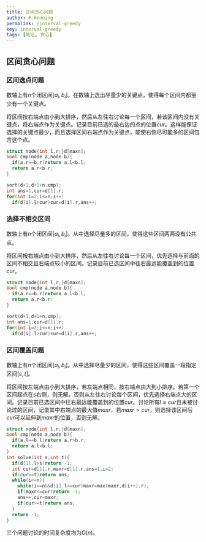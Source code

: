 ```yaml
---
title: 区间贪心问题
author: P-Henning
permalink: /interval-greedy
key: interval-greedy
tags: [笔记, 贪心]
---
```


## 区间贪心问题

### 区间选点问题

数轴上有$n$个闭区间$[a_i,b_i]$。在数轴上选出尽量少的关键点，使得每个区间内都至少有一个关键点。

将区间按右端点由小到大排序，然后从左往右讨论每一个区间，若该区间内没有关键点，将右端点作为关键点。记录目前已选的最右边的点的位置$cur$。这样能保证选择的关键点最少，而且选择区间右端点作为关键点，能使右侧尽可能多的区间包含这个点。

<!--more-->

```cpp
struct node{int l,r;}d[maxn];
bool cmp(node a,node b){
  if(a.r==b.r)return a.l<b.l;
  return a.r<b.r;
}

sort(d+1,d+1+n,cmp);
int ans=1,cur=d[1].r;
for(int i=2;i<=n;i++)
  if(d[i].l>cur)cur=d[i].r,ans++;
```

### 选择不相交区间

数轴上有$n$个闭区间$[a_i,b_i]$。从中选择尽量多的区间，使得这些区间两两没有公共点。

将区间按右端点由小到大排序，然后从左往右讨论每一个区间，优先选择与前面的区间不相交且右端点较小的区间。记录目前已选区间中往右最远能覆盖到的位置$cur$。

```cpp
struct node{int l,r;}d[maxn];
bool cmp(node a,node b){
  if(a.r==b.r)return a.l<b.l;
  return a.r<b.r;
}

sort(d+1,d+1+n,cmp);
int ans=1,cur=d[1].r;
for(int i=2;i<=n;i++)
  if(d[i].l>cur)cur=d[i].r,ans++;
```

### 区间覆盖问题

数轴上有$n$个闭区间$[a_i,b_i]$。从中选择尽量少的区间，使得这些区间覆盖一段指定区间$[s,t]$。

将区间按左端点由小到大排序，若左端点相同，按右端点由大到小排序。若第一个区间起点在$s$右侧，则无解。否则从左往右讨论每个区间，优先选择右端点大的区间。记录目前已选区间中往右最远能覆盖到的位置$cur$。讨论所有$l\leqslant cur$且未被讨论过的区间，记录其中右端点的最大值$maxr$，若$maxr>cur$，则选择该区间后$cur$可以延伸到$maxr$的位置，否则无解。

```cpp
struct node{int l,r;}d[maxn];
bool cmp(node a,node b){
  if(a.l==b.l)return a.r>b.r;
  return a.l<b.l;
}
int solve(int s,int t){
  if(d[1].l>s)return -1;
  int cur=d[1].r,maxr=d[1].r,ans=1,i=2;
  if(cur>=t)return ans;
  while(i<=n){
    while(i<=n&&d[i].l<=cur)maxr=max(maxr,d[i++].r);
    if(maxr<=cur)return -1;
    ans++,cur=maxr;
    if(cur>=t)return ans;
  }
  return -1;
}
```

三个问题讨论的时间复杂度均为$O(n)$。
